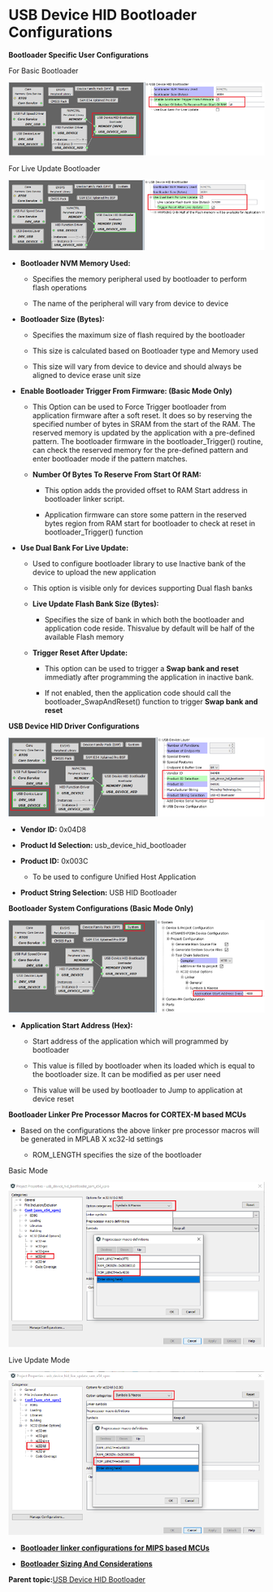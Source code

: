 # USB Device HID Bootloader Configurations

**Bootloader Specific User Configurations**

For Basic Bootloader

![images/usb_bootloader_mhc_config_basic](GUID-48524D31-29B9-41B3-A438-654DA51A7095-low.png)

For Live Update Bootloader

![usb_bootloader_mhc_config_live_update](GUID-671A06C2-1B5A-4BA7-A252-7166667DBC51-low.png)

-   **Bootloader NVM Memory Used:**

    -   Specifies the memory peripheral used by bootloader to perform flash operations

    -   The name of the peripheral will vary from device to device

-   **Bootloader Size \(Bytes\):**

    -   Specifies the maximum size of flash required by the bootloader

    -   This size is calculated based on Bootloader type and Memory used

    -   This size will vary from device to device and should always be aligned to device erase unit size

-   **Enable Bootloader Trigger From Firmware: \(Basic Mode Only\)**

    -   This Option can be used to Force Trigger bootloader from application firmware after a soft reset. It does so by reserving the specified number of bytes in SRAM from the start of the RAM. The reserved memory is updated by the application with a pre-defined pattern. The bootloader firmware in the bootloader\_Trigger\(\) routine, can check the reserved memory for the pre-defined pattern and enter bootloader mode if the pattern matches.

    -   **Number Of Bytes To Reserve From Start Of RAM:**

        -   This option adds the provided offset to RAM Start address in bootloader linker script.

        -   Application firmware can store some pattern in the reserved bytes region from RAM start for bootloader to check at reset in bootloader\_Trigger\(\) function

-   **Use Dual Bank For Live Update:**

    -   Used to configure bootloader library to use Inactive bank of the device to upload the new application

    -   This option is visible only for devices supporting Dual flash banks

    -   **Live Update Flash Bank Size \(Bytes\):**

        -   Specifies the size of bank in which both the bootloader and application code reside. Thisvalue by default will be half of the available Flash memory

    -   **Trigger Reset After Update:**

        -   This option can be used to trigger a **Swap bank and reset** immediatly after programming the application in inactive bank.

        -   If not enabled, then the application code should call the bootloader\_SwapAndReset\(\) function to trigger **Swap bank and reset**


**USB Device HID Driver Configurations**

![usb_bootloader_mhc_config_usb_driver](GUID-9B7CF54C-66CE-445B-914B-E0530F384A24-low.png)

-   **Vendor ID:** 0x04D8

-   **Product Id Selection:** usb\_device\_hid\_bootloader

-   **Product ID:** 0x003C

    -   To be used to configure Unified Host Application

-   **Product String Selection:** USB HID Bootloader


**Bootloader System Configurations \(Basic Mode Only\)**

![usb_bootloader_mhc_config_basic_system](GUID-DD5AA647-8D51-4857-AAF5-717A3FDFB785-low.png)

-   **Application Start Address \(Hex\):**

    -   Start address of the application which will programmed by bootloader

    -   This value is filled by bootloader when its loaded which is equal to the bootloader size. It can be modified as per user need

    -   This value will be used by bootloader to Jump to application at device reset


**Bootloader Linker Pre Processor Macros for CORTEX-M based MCUs**

-   Based on the configurations the above linker pre processor macros will be generated in MPLAB X xc32-ld settings

    -   ROM\_LENGTH specifies the size of the bootloader


Basic Mode

![usb_bootloader_basic_linker_setting](GUID-82CC72E7-DDF3-479C-B667-67F1DF475CB4-low.png)

Live Update Mode

![usb_bootloader_live_update_linker_setting](GUID-58AE7664-85DF-48EF-94DE-9E3B0CB986A3-low.png)

-   **[Bootloader linker configurations for MIPS based MCUs](GUID-F222E4C9-8DCD-4917-A147-2EABBE9969F1.md)**  

-   **[Bootloader Sizing And Considerations](GUID-7E38E7D5-AB6E-4C67-A6E6-7F3BA58FDEF3.md)**  


**Parent topic:**[USB Device HID Bootloader](GUID-EEB0BC77-4006-44EF-8E7F-A9B4D5948189.md)

